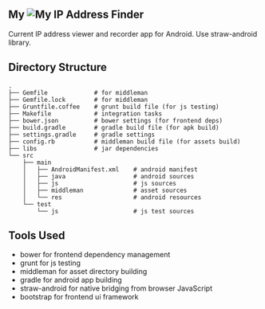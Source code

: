 My ![My IP](https://raw.github.com/app-kt3k-com/whatsmyip-android/master/src/main/res/drawable-mdpi/ip.png) Address Finder
-----

Current IP address viewer and recorder app for Android. Use straw-android library.

Directory Structure
-------------------

```
.
├── Gemfile             # for middleman
├── Gemfile.lock        # for middleman
├── Gruntfile.coffee    # grunt build file (for js testing)
├── Makefile            # integration tasks
├── bower.json          # bower settings (for frontend deps)
├── build.gradle        # gradle build file (for apk build)
├── settings.gradle     # gradle settings
├── config.rb           # middleman build file (for assets build)
├── libs                # jar dependencies
└── src
    ├── main
    │   ├── AndroidManifest.xml    # android manifest
    │   ├── java                   # android sources
    │   ├── js                     # js sources
    │   ├── middleman              # asset sources
    │   └── res                    # android resources
    └── test
        └── js                     # js test sources
```


Tools Used
----------

- bower for frontend dependency management
- grunt for js testing
- middleman for asset directory building
- gradle for android app building
- straw-android for native bridging from browser JavaScript
- bootstrap for frontend ui framework

